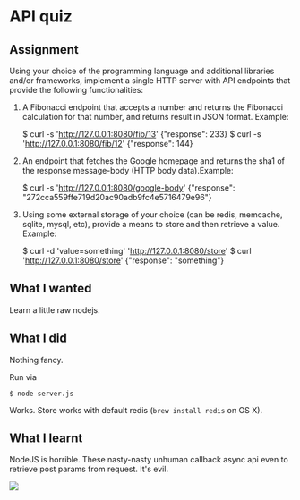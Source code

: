 # API quiz

## Assignment

Using your choice of the programming language and additional libraries and/or frameworks, implement a single HTTP server with API endpoints that provide the following functionalities:

1. A Fibonacci endpoint that accepts a number and returns the Fibonacci calculation for that number, and returns result in JSON format. Example:

    $ curl -s 'http://127.0.0.1:8080/fib/13'
    {"response": 233}
    $ curl -s 'http://127.0.0.1:8080/fib/12'
    {"response": 144}

2. An endpoint that fetches the Google homepage and returns the sha1 of the response message-body (HTTP body data).Example:

    $ curl -s 'http://127.0.0.1:8080/google-body'
    {"response": "272cca559ffe719d20ac90adb9fc4e5716479e96"}

3. Using some external storage of your choice (can be redis, memcache, sqlite, mysql, etc), provide a means to store and then retrieve a value. Example:

    $ curl -d 'value=something' 'http://127.0.0.1:8080/store'
    $ curl 'http://127.0.0.1:8080/store'
    {"response": "something"}

## What I wanted

Learn a little raw nodejs.

## What I did

Nothing fancy.

Run via

    $ node server.js

Works. Store works with default redis (`brew install redis` on OS X).

## What I learnt

NodeJS is horrible. These nasty-nasty unhuman callback async api even to
retrieve post params from request. It's evil.

![](http://i.minus.com/ibdr6PfAeXfoZI.jpg)
